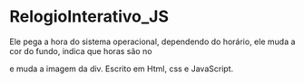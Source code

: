 # RelogioInterativo_JS
 Ele pega a hora do sistema operacional, dependendo do horário, ele muda a cor do fundo, indica que horas são no <p> e muda a imagem da div.
 Escrito em Html, css e JavaScript.
